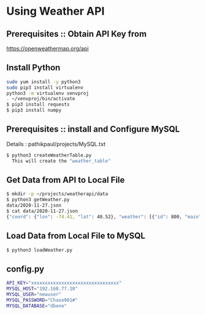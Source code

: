 # Using Weather API

## Prerequisites :: Obtain API Key from 
https://openweathermap.org/api

## Install Python 
```bash
sudo yum install -y python3
sudo pip3 install virtualenv
python3 -m virtualenv venvproj
. ~/venvproj/bin/activate
$ pip3 install requests
$ pip3 install numpy
```

## Prerequisites :: install and Configure MySQL
Details : pathikpaul/projects/MySQL.txt
```bash
$ python3 createWeatherTable.py
  This will create the "weather_table"
```

## Get Data from API to Local File
```bash
$ mkdir -p ~/projects/weatherapi/data
$ python3 getWeather.py
data/2020-11-27.json
$ cat data/2020-11-27.json
{"coord": {"lon": -74.41, "lat": 40.52}, "weather": [{"id": 800, "main": "Clear", "description": "clear sky", "icon": "01n"}], "base": "stations", "main": {"temp": 284.52, "feels_like": 282.64, "temp_min": 284.15, "temp_max": 284.82, "pressure": 1017, "humidity": 81}, "visibility": 10000, "wind": {"speed": 2.1, "deg": 290}, "clouds": {"all": 1}, "dt": 1606450436, "sys": {"type": 1, "id": 4686, "country": "US", "sunrise": 1606391835, "sunset": 1606426404}, "timezone": -18000, "id": 5097529, "name": "Edison", "cod": 200}
```

## Load Data from Local File to MySQL
```bash
$ python3 loadWeather.py
```

## config.py
```bash
API_KEY="xxxxxxxxxxxxxxxxxxxxxxxxxxxxxxxx"
MYSQL_HOST="192.168.77.10"
MYSQL_USER="newuser"
MYSQL_PASSWORD="Chase901#"
MYSQL_DATABASE="dbone"
```
